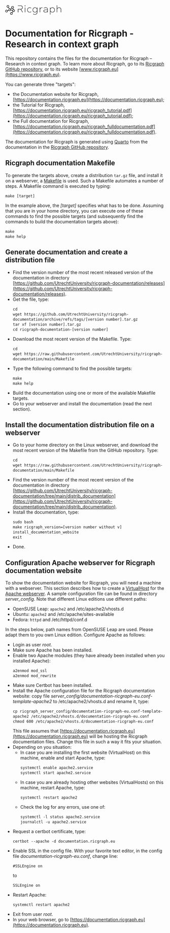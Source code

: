 <img alt="Ricgraph logo" src="https://raw.githubusercontent.com/UtrechtUniversity/ricgraph/refs/heads/main/docs/images/ricgraph_logo.png" height="30">

# Documentation for Ricgraph - Research in context graph

This repository contains the files for the
documentation for Ricgraph – Research in context graph.
To learn more about
Ricgraph, go to its 
[Ricgraph GitHub repository](https://github.com/UtrechtUniversity/ricgraph),
or to its website
[www.ricgraph.eu](https://www.ricgraph.eu).

You can generate three "targets":

* the Documentation website for Ricgraph,
  [https://documentation.ricgraph.eu](https://documentation.ricgraph.eu);
* the Tutorial for Ricgraph,
  [https://documentation.ricgraph.eu/ricgraph_tutorial.pdf](https://documentation.ricgraph.eu/ricgraph_tutorial.pdf);
* the Full documentation for Ricgraph,
  [https://documentation.ricgraph.eu/ricgraph_fulldocumentation.pdf](https://documentation.ricgraph.eu/ricgraph_fulldocumentation.pdf).


The documentation for Ricgraph is generated using
[Quarto](https://www.quarto.org)
from the documentation in the
[Ricgraph GitHub repository](https://github.com/UtrechtUniversity/ricgraph).

## Ricgraph documentation Makefile
To generate the targets above, create a distribution `tar.gz` file, and install it
on a webserver, a [Makefile](https://www.gnu.org/software/make) is used.
Such a Makefile automates a number of steps.
A Makefile command is executed by typing:
```
make [target]
```
In the example above, the *[target]* specifies what has to be done.
Assuming that you are in your home directory, you can
execute one of these commands to find the possible targets
(and subsequently find the commands to build the documentation targets above):
```
make
make help
```


## Generate documentation and create a distribution file

* Find the version number of the most recent released version of the documentation
  in directory
  [https://github.com/UtrechtUniversity/ricgraph-documentation/releases](https://github.com/UtrechtUniversity/ricgraph-documentation/releases).
* Get the file, type:
  ```
  cd
  wget https://github.com/UtrechtUniversity/ricgraph-documentation/archive/refs/tags/[version number].tar.gz
  tar xf [version number].tar.gz
  cd ricgraph-documentation-[version number]
  ```
* Download the most recent version of the Makefile. Type:
  ```
  cd
  wget https://raw.githubusercontent.com/UtrechtUniversity/ricgraph-documentation/main/Makefile
  ```
* Type the following command to find the possible targets:
  ```
  make
  make help
  ```
* Build the documentation using one or more of the available Makefile targets.
* Go to your webserver and install the documentation (read the next section).


## Install the documentation distribution file on a webserver

* Go to your home directory on the Linux webserver, and
  download the most recent version of the Makefile from the GitHub repository. Type:
  ```
  cd
  wget https://raw.githubusercontent.com/UtrechtUniversity/ricgraph-documentation/main/Makefile
  ```
* Find the version number of the most recent version of the documentation
  in directory 
  [https://github.com/UtrechtUniversity/ricgraph-documentation/tree/main/distrib_documentation](https://github.com/UtrechtUniversity/ricgraph-documentation/tree/main/distrib_documentation).
* Install the documentation, type:
  ```
  sudo bash
  make ricgraph_version=[version number without v] install_documentation_website
  exit
  ```
* Done.


## Configuration Apache webserver for Ricgraph documentation website
To show the documentation website for Ricgraph, you will need a machine with a webserver.
This section describes how to create a 
[VirtualHost](https://en.wikipedia.org/wiki/Virtual_hosting) for the 
[Apache webserver](https://httpd.apache.org).
A sample configuration file can be found in directory
*server_config*.
Note that different Linux editions use different paths: 

* OpenSUSE Leap: `apache2` and /etc/apache2/vhosts.d
* Ubuntu: `apache2` and /etc/apache/sites-available
* Fedora: `httpd` and /etc/httpd/conf.d

In the steps below, path names from
OpenSUSE Leap are used. Please adapt them to you own Linux edition.
Configure Apache as follows:

* Login as user *root*.
* Make sure Apache has been installed.
* Enable two Apache modules (they have already been installed when you installed Apache):
  ```
  a2enmod mod_ssl
  a2enmod mod_rewrite
  ```
* Make sure Certbot has been installed.
* Install the Apache configuration file for the Ricgraph documentation website:
  copy file
  *server_config/documentation-ricgraph-eu.conf-template-apache2*
  to /etc/apache2/vhosts.d and rename it, type:
  ```
  cp ricgraph_server_config/documentation-ricgraph-eu.conf-template-apache2 /etc/apache2/vhosts.d/documentation-ricgraph-eu.conf
  chmod 600 /etc/apache2/vhosts.d/documentation-ricgraph-eu.conf
  ```
  This file assumes that
  [https://documentation.ricgraph.eu](https://documentation.ricgraph.eu)
  will be hosting the Ricgraph documentation files.
  Change this file in such a way it fits your situation.
* Depending on you situation:
  * In case you are installing the first website (VirtualHost)
    on this machine, enable and start Apache, type:
    ``` 
    systemctl enable apache2.service
    systemctl start apache2.service
    ```
  * In case you are already hosting other websites (VirtualHosts)
    on this machine, restart Apache, type:
    ```
    systemctl restart apache2
    ```
  * Check the log for any errors, use one of:
    ```
    systemctl -l status apache2.service
    journalctl -u apache2.service
    ```
* Request a certbot certificate, type:
  ```
  certbot --apache -d documentation.ricgraph.eu
  ```
* Enable SSL in the config file. With your favorite text editor, in the config file
  *documentation-ricgraph-eu.conf*, change line:
  ```
  #SSLEngine on
  ```
  to
  ```
  SSLEngine on
  ```
* Restart Apache:  
  ```
  systemctl restart apache2
  ```
* Exit from user *root*.
* In your web browser, go to
  [https://documentation.ricgraph.eu](https://documentation.ricgraph.eu).

